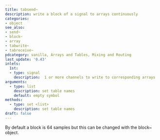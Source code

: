 ```yaml
---
title: tabsend~
description: write a block of a signal to arrays continuously
categories:
- object
see_also:
- send~
- block~
- array
- tabwrite~
- tabreceive~
pdcategory: vanilla, Arrays and Tables, Mixing and Routing
last_update: '0.43'
inlets:
  1st:
  - type: signal
    description:  1 or more channels to write to corresponding arrays
arguments:
  - type: list
    description: set table names
    default: empty symbol
methods:
  - type: set <list>
    description: set table names
draft: false
---
```

By default a block is 64 samples but this can be changed with the block~ object.
